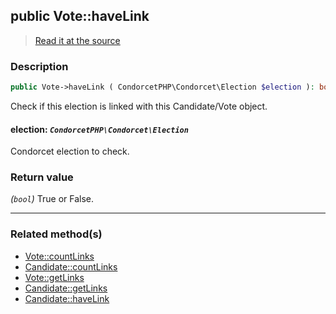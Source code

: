 ## public Vote::haveLink

> [Read it at the source](https://github.com/julien-boudry/Condorcet/blob/master/src/Relations/Linkable.php#L34)

### Description    

```php
public Vote->haveLink ( CondorcetPHP\Condorcet\Election $election ): bool
```

Check if this election is linked with this Candidate/Vote object.
    

#### **election:** *`CondorcetPHP\Condorcet\Election`*   
Condorcet election to check.    


### Return value   

*(`bool`)* True or False.


---------------------------------------

### Related method(s)      

* [Vote::countLinks](/Docs/ApiReferences/Vote%20Class/Vote--countLinks.md)    
* [Candidate::countLinks](/Docs/ApiReferences/Candidate%20Class/Candidate--countLinks.md)    
* [Vote::getLinks](/Docs/ApiReferences/Vote%20Class/Vote--getLinks.md)    
* [Candidate::getLinks](/Docs/ApiReferences/Candidate%20Class/Candidate--getLinks.md)    
* [Candidate::haveLink](/Docs/ApiReferences/Candidate%20Class/Candidate--haveLink.md)    

